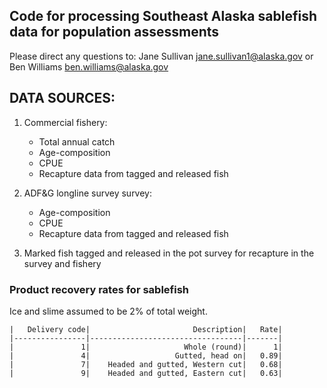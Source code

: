 ## Code for processing Southeast Alaska sablefish data for population assessments  

Please direct any questions to: 
Jane Sullivan jane.sullivan1@alaska.gov
or
Ben Williams ben.williams@alaska.gov


## DATA SOURCES:  
1. Commercial fishery:  
    * Total annual catch
    * Age-composition 
    * CPUE  
    * Recapture data from tagged and released fish
 
2. ADF&G longline survey survey:  
    * Age-composition
    * CPUE
    * Recapture data from tagged and released fish 
    
3. Marked fish tagged and released in the pot survey for recapture in the survey and fishery  

### Product recovery rates for sablefish

Ice and slime assumed to be 2% of total weight.

    |   Delivery code|                       Description|   Rate|
    |----------------|----------------------------------|-------|
    |               1|                     Whole (round)|      1|
    |               4|                   Gutted, head on|   0.89|
    |               7|    Headed and gutted, Western cut|   0.68|
    |               9|    Headed and gutted, Eastern cut|   0.63|    
    
